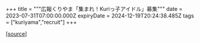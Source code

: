 +++
title = """広報くりやま「集まれ！Kuriっ子アイドル」募集"""
date = 2023-07-31T07:00:00.000Z
expiryDate = 2024-12-19T20:24:38.485Z
tags = ["kuriyama","recruit"]
+++


[[source]](https://www.town.kuriyama.hokkaido.jp/site/koho/23257.html)
